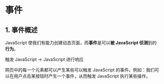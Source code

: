 # 事件

## 1. 事件概述

JavaScript 使我们有能力创建动态页面，而**事件**是可以**被 JavaScript 侦测**到的**行为**。

触发 JavaScript  →  JavaScript 进行响应

网页中的每一个元素都可以产生某些可以触发 JavaScript 的事件。例如：我们可以在用户点击某按钮时产生一个事件，从而触发 JavaScript 执行某些操作。